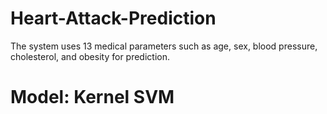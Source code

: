 # Heart-Attack-Prediction
The system uses 13 medical parameters such as age, sex, blood pressure, cholesterol, and obesity for prediction.
# Model: Kernel SVM
